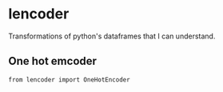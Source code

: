 # lencoder


Transformations of python's dataframes that I can understand.

## One hot emcoder

```
from lencoder import OneHotEncoder

```



